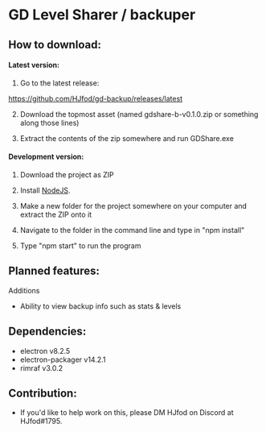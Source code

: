 # GD Level Sharer / backuper

## How to download:

#### Latest version:

1. Go to the latest release:

https://github.com/HJfod/gd-backup/releases/latest

2. Download the topmost asset (named gdshare-b-v0.1.0.zip or something along those lines)

3. Extract the contents of the zip somewhere and run GDShare.exe

#### Development version:

1. Download the project as ZIP

2. Install [NodeJS](https://nodejs.org/en/).

3. Make a new folder for the project somewhere on your computer and extract the ZIP onto it

4. Navigate to the folder in the command line and type in "npm install"

5. Type "npm start" to run the program

## Planned features:

Additions

 * Ability to view backup info such as stats & levels

## Dependencies:

 * electron v8.2.5
 * electron-packager v14.2.1
 * rimraf v3.0.2

## Contribution:

 * If you'd like to help work on this, please DM HJfod on Discord at HJfod#1795.